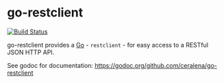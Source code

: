# go-restclient

[![Build Status](https://travis-ci.org/ceralena/go-restclient.svg?branch=master)](https://travis-ci.org/ceralena/go-restclient)

go-restclient provides a [Go](https://golang.org) - `restclient` - for easy access to a RESTful JSON HTTP API.

See godoc for documentation: https://godoc.org/github.com/ceralena/go-restclient